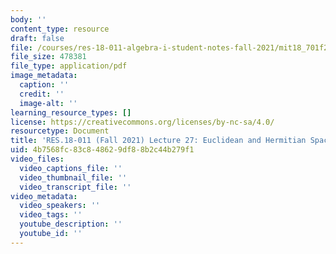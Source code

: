 ```yaml
---
body: ''
content_type: resource
draft: false
file: /courses/res-18-011-algebra-i-student-notes-fall-2021/mit18_701f21_lec27.pdf
file_size: 478381
file_type: application/pdf
image_metadata:
  caption: ''
  credit: ''
  image-alt: ''
learning_resource_types: []
license: https://creativecommons.org/licenses/by-nc-sa/4.0/
resourcetype: Document
title: 'RES.18-011 (Fall 2021) Lecture 27: Euclidean and Hermitian Spaces '
uid: 4b7568fc-83c8-4862-9df8-8b2c44b279f1
video_files:
  video_captions_file: ''
  video_thumbnail_file: ''
  video_transcript_file: ''
video_metadata:
  video_speakers: ''
  video_tags: ''
  youtube_description: ''
  youtube_id: ''
---
```

